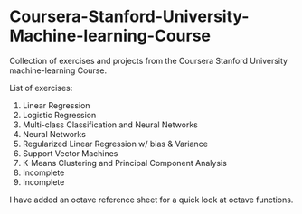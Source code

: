 # Coursera-Stanford-University-Machine-learning-Course
Collection of exercises and projects from the Coursera Stanford University machine-learning Course.

List of exercises:

1. Linear Regression
2. Logistic Regression
3. Multi-class Classification and Neural Networks
4. Neural Networks
5. Regularized Linear Regression w/ bias & Variance
6. Support Vector Machines
7. K-Means Clustering and Principal Component Analysis
8. Incomplete
9. Incomplete

I have added an octave reference sheet for a quick look at octave functions.
